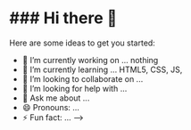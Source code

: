 <h1>### Hi there 👋 </h1>


Here are some ideas to get you started:

- 🔭 I’m currently working on ... nothing
- 🌱 I’m currently learning ... HTML5, CSS, JS, 
- 👯 I’m looking to collaborate on ...
- 🤔 I’m looking for help with ...
- 💬 Ask me about ...
- 😄 Pronouns: ... 
- ⚡ Fun fact: ...
-->

